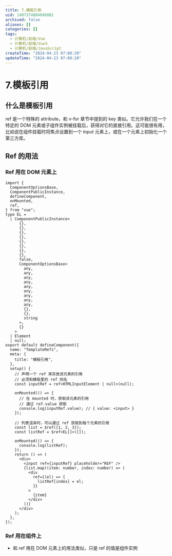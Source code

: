 ```yaml
---
title: 7.模板引用
uid: 1407374884046882
archived: false
aliases: []
categories: []
tags:
  - 计算机/前端/Vue
  - 计算机/前端/Vue3
  - 计算机/前端/JavaScript
createTime: "2024-04-23 07:08:20"
updateTime: "2024-04-23 07:08:20"
---
```


# 7.模板引用

## 什么是模板引用

ref 是一个特殊的 attribute，和 v-for 章节中提到的 key 类似。它允许我们在一个特定的 DOM 元素或子组件实例被挂载后，获得对它的直接引用。这可能很有用，比如说在组件挂载时将焦点设置到一个 input 元素上，或在一个元素上初始化一个第三方库。

## Ref 的用法

### Ref 用在 DOM 元素上

```tsx
import {
  ComponentOptionsBase,
  ComponentPublicInstance,
  defineComponent,
  onMounted,
  ref,
} from "vue";
type EL =
  | ComponentPublicInstance<
      {},
      {},
      {},
      {},
      {},
      {},
      {},
      {},
      false,
      ComponentOptionsBase<
        any,
        any,
        any,
        any,
        any,
        any,
        any,
        any,
        any,
        {},
        {},
        string
      >,
      {}
    >
  | Element
  | null;
export default defineComponent({
  name: "TemplateRefs",
  meta: {
    title: "模板引用",
  },
  setup() {
    // 声明一个 ref 来存放该元素的引用
    // 必须和模板里的 ref 同名
    const inputRef = ref<HTMLInputElement | null>(null);

    onMounted(() => {
      // 在 mounted 时，获取该元素的引用
      // 通过 ref.value 获取
      console.log(inputRef.value); // { value: <input> }
    });

    // 列表渲染时，可以通过 ref 获取到每个元素的引用
    const list = $ref([1, 2, 3]);
    const listRef = $ref<EL[]>([]);

    onMounted(() => {
      console.log(listRef);
    });
    return () => (
      <div>
        <input ref={inputRef} placeholder="REF" />
        {list.map((item: number, index: number) => (
          <div
            ref={(el) => {
              listRef[index] = el;
            }}
          >
            {item}
          </div>
        ))}
      </div>
    );
  },
});
```

### Ref 用在组件上

- 和 ref 用在 DOM 元素上的用法类似，只是 ref 的值是组件实例
